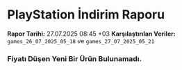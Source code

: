 # PlayStation İndirim Raporu

**Rapor Tarihi:** 27.07.2025 08:45 +03
**Karşılaştırılan Veriler:** `games_26_07_2025_05_18` ve `games_27_07_2025_05_21`

### Fiyatı Düşen Yeni Bir Ürün Bulunamadı.
